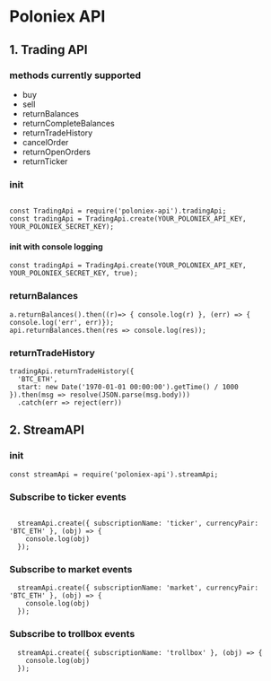 # Poloniex API


## 1. Trading API

### methods currently supported
* buy
* sell
* returnBalances
* returnCompleteBalances
* returnTradeHistory
* cancelOrder
* returnOpenOrders
* returnTicker

### init
````

const TradingApi = require('poloniex-api').tradingApi;
const tradingApi = TradingApi.create(YOUR_POLONIEX_API_KEY, YOUR_POLONIEX_SECRET_KEY);

````
#### init with console logging
````
const tradingApi = TradingApi.create(YOUR_POLONIEX_API_KEY, YOUR_POLONIEX_SECRET_KEY, true);
````

### returnBalances
````
a.returnBalances().then((r)=> { console.log(r) }, (err) => { console.log('err', err)});
api.returnBalances.then(res => console.log(res));
````

### returnTradeHistory
````
tradingApi.returnTradeHistory({
  'BTC_ETH',
  start: new Date('1970-01-01 00:00:00').getTime() / 1000
}).then(msg => resolve(JSON.parse(msg.body)))
  .catch(err => reject(err))

````
## 2. StreamAPI
### init

````
const streamApi = require('poloniex-api').streamApi;
````

### Subscribe to ticker events
````

  streamApi.create({ subscriptionName: 'ticker', currencyPair: 'BTC_ETH' }, (obj) => {
    console.log(obj)
  });

````

### Subscribe to market events
````
  streamApi.create({ subscriptionName: 'market', currencyPair: 'BTC_ETH' }, (obj) => {
    console.log(obj)
  });

````

### Subscribe to trollbox events
````
  streamApi.create({ subscriptionName: 'trollbox' }, (obj) => {
    console.log(obj)
  });
````